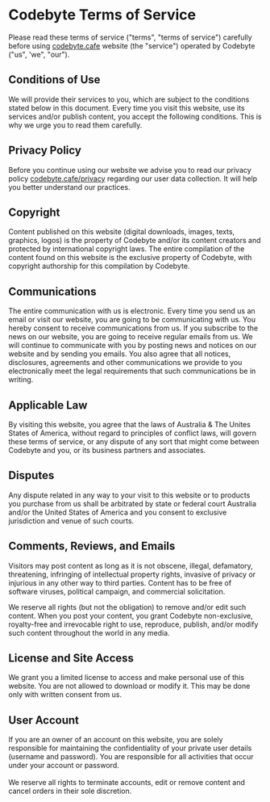 # Codebyte Terms of Service
Please read these terms of service ("terms", "terms of service") carefully before using [codebyte.cafe](www.codebyte.cafe) website (the "service") operated by Codebyte ("us", 'we", "our").

## Conditions of Use

We will provide their services to you, which are subject to the conditions stated below in this document. Every time you visit this website, use its services and/or publish content, you accept the following conditions. This is why we urge you to read them carefully.

## Privacy Policy

Before you continue using our website we advise you to read our privacy policy [codebyte.cafe/privacy](https://www.codebyte.cafe/privacy) regarding our user data collection. It will help you better understand our practices.

## Copyright

Content published on this website (digital downloads, images, texts, graphics, logos) is the property of Codebyte and/or its content creators and protected by international copyright laws. The entire compilation of the content found on this website is the exclusive property of Codebyte, with copyright authorship for this compilation by Codebyte.

## Communications

The entire communication with us is electronic. Every time you send us an email or visit our website, you are going to be communicating with us. You hereby consent to receive communications from us. If you subscribe to the news on our website, you are going to receive regular emails from us. We will continue to communicate with you by posting news and notices on our website and by sending you emails. You also agree that all notices, disclosures, agreements and other communications we provide to you electronically meet the legal requirements that such communications be in writing.

## Applicable Law

By visiting this website, you agree that the laws of Australia & The Unites States of America, without regard to principles of conflict laws, will govern these terms of service, or any dispute of any sort that might come between Codebyte and you, or its business partners and associates.

## Disputes

Any dispute related in any way to your visit to this website or to products you purchase from us shall be arbitrated by state or federal court Australia and/or the United States of America and you consent to exclusive jurisdiction and venue of such courts.

## Comments, Reviews, and Emails

Visitors may post content as long as it is not obscene, illegal, defamatory, threatening, infringing of intellectual property rights, invasive of privacy or injurious in any other way to third parties. Content has to be free of software viruses, political campaign, and commercial solicitation. 

We reserve all rights (but not the obligation) to remove and/or edit such content. When you post your content, you grant Codebyte non-exclusive, royalty-free and irrevocable right to use, reproduce, publish, and/or modify such content throughout the world in any media.

## License and Site Access

We grant you a limited license to access and make personal use of this website. You are not allowed to download or modify it. This may be done only with written consent from us.

## User Account

If you are an owner of an account on this website, you are solely responsible for maintaining the confidentiality of your private user details (username and password). You are responsible for all activities that occur under your account or password.
<br />
<br />
We reserve all rights to terminate accounts, edit or remove content and cancel orders in their sole discretion.